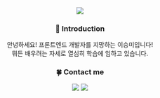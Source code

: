<div align=center>
<img src="https://capsule-render.vercel.app/api?type=waving&color=timeGradient&text=Welcome%20to%20seungmileee's%20Github&animation=twinkling&fontSize=35&fontAlignY=40&fontAlign=65&height=275" />
  
 <h3>🙌 Introduction </h3>
 안녕하세요! 프론트엔드 개발자를 지망하는 이승미입니다! </br>
 뭐든 배우려는 자세로 열심히 학습에 임하고 있습니다.
  
  <h3>🍀 Contact me</h3>
 <a href="mailto:dltmdal0928@gmail.com"><img src="https://img.shields.io/badge/Gmail-EA4335?style=for-the-badge&logo=Gmail&logoColor=white&link=mailto:dltmdal0928@gmail.com""></a>
 <a href="https://velog.io/@dltmdal0928"><img src="http://img.shields.io/badge/Velog-20c997?style=for-the-badge&logo=Velog&logoColor=white&link=https://velog.io/@dltmdal0928"/></a>
</p>

  

